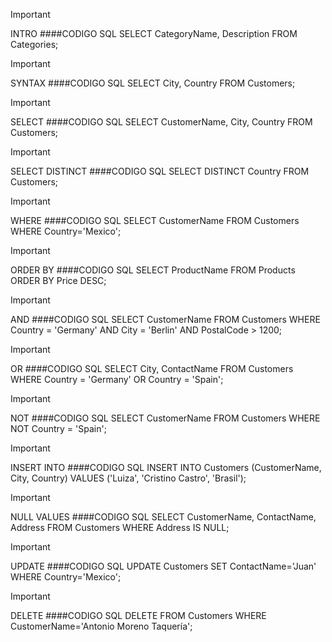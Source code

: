 > [!IMPORTANT]
> INTRO
####CODIGO SQL
SELECT CategoryName, Description FROM Categories;

> [!IMPORTANT]
> SYNTAX
####CODIGO SQL
SELECT City, Country FROM Customers;

> [!IMPORTANT]
> SELECT
####CODIGO SQL
SELECT CustomerName, City, Country FROM Customers;

> [!IMPORTANT]
> SELECT DISTINCT
####CODIGO SQL
SELECT DISTINCT Country FROM Customers;

> [!IMPORTANT]
> WHERE
####CODIGO SQL
SELECT CustomerName FROM Customers
WHERE Country='Mexico';

> [!IMPORTANT]
> ORDER BY
####CODIGO SQL
SELECT ProductName FROM Products
ORDER BY Price DESC;

> [!IMPORTANT]
> AND
####CODIGO SQL
SELECT CustomerName FROM Customers
WHERE Country = 'Germany'
AND City = 'Berlin'
AND PostalCode > 1200;

> [!IMPORTANT]
> OR
####CODIGO SQL
SELECT City, ContactName FROM Customers
WHERE Country = 'Germany' OR Country = 'Spain';

> [!IMPORTANT]
> NOT
####CODIGO SQL
SELECT CustomerName FROM Customers
WHERE NOT Country = 'Spain';

> [!IMPORTANT]
> INSERT INTO
####CODIGO SQL
INSERT INTO Customers (CustomerName, City, Country)
VALUES ('Luiza', 'Cristino Castro', 'Brasil');

> [!IMPORTANT]
> NULL VALUES
####CODIGO SQL
SELECT CustomerName, ContactName, Address
FROM Customers
WHERE Address IS NULL;

> [!IMPORTANT]
> UPDATE
####CODIGO SQL
UPDATE Customers
SET ContactName='Juan'
WHERE Country='Mexico';

> [!IMPORTANT]
> DELETE
####CODIGO SQL
DELETE FROM Customers WHERE CustomerName='Antonio Moreno Taquería';
